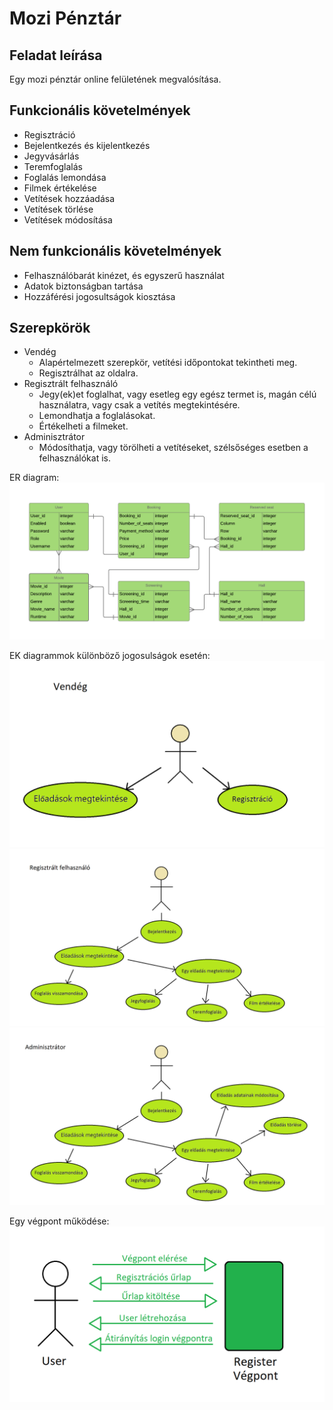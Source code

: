 # Mozi Pénztár

## Feladat leírása

Egy mozi pénztár online felületének megvalósítása.

## Funkcionális követelmények

* Regisztráció
* Bejelentkezés és kijelentkezés
* Jegyvásárlás
* Teremfoglalás
* Foglalás lemondása
* Filmek értékelése
* Vetítések hozzáadása
* Vetítések törlése
* Vetítések módosítása

## Nem funkcionális követelmények

* Felhasználóbarát kinézet, és egyszerű használat
* Adatok biztonságban tartása
* Hozzáférési jogosultságok kiosztása

## Szerepkörök

* Vendég
  * Alapértelmezett szerepkör, vetítési időpontokat tekintheti meg.
  * Regisztrálhat az oldalra.
* Regisztrált felhasználó
  * Jegy(ek)et foglalhat, vagy esetleg egy egész termet is, magán célú használatra, vagy csak a vetítés megtekintésére.
  * Lemondhatja a foglalásokat.
  * Értékelheti a filmeket.
* Adminisztrátor
  * Módosíthatja, vagy törölheti a vetítéseket, szélsőséges esetben a felhasználókat is.
  
ER diagram:
![alt text](https://github.com/ZsomborTihanyi/cinema/blob/master/ER_Diagram.png)

EK diagrammok különböző jogosulságok esetén:
![alt text](https://github.com/ZsomborTihanyi/cinema/blob/master/guestEK.png)
![alt text](https://github.com/ZsomborTihanyi/cinema/blob/master/registereduserEK.png)
![alt text](https://github.com/ZsomborTihanyi/cinema/blob/master/administratorEK.png)

Egy végpont működése:
![alt text](https://github.com/ZsomborTihanyi/cinema/blob/master/EK%20diagram.png)
